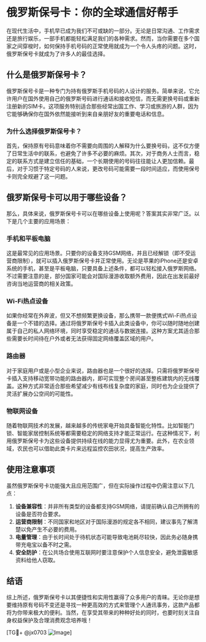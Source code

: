 # 俄罗斯保号卡：你的全球通信好帮手

在现代生活中，手机早已成为我们不可或缺的一部分。无论是日常沟通、工作需求还是旅行娱乐，一部手机都能轻松满足我们的各种需求。然而，当你需要在多个国家之间穿梭时，如何保持手机号码的正常使用就成为一个令人头疼的问题。这时，俄罗斯保号卡就成为了许多人的最佳选择。

## 什么是俄罗斯保号卡？

俄罗斯保号卡是一种专门为持有俄罗斯手机号码的人设计的服务。简单来说，它允许用户在国外使用自己的俄罗斯号码进行通话和接收短信，而无需更换号码或重新注册新的SIM卡。这项服务特别适合那些经常出国工作、学习或旅游的人群，因为它能够确保你在国外依然能接听到来自亲朋好友的重要电话和信息。

### 为什么选择俄罗斯保号卡？

首先，保持原有号码意味着你不需要向周围的人解释为什么要换号码，这不仅方便了日常生活中的联系，也避免了许多不必要的麻烦。其次，对于商务人士而言，稳定的联系方式是建立信任的基础，一个长期使用的号码往往能让人更加信赖。最后，对于习惯于特定号码的人来说，更改号码可能需要一段时间适应，而使用保号卡则完全规避了这一问题。

## 俄罗斯保号卡可以用于哪些设备？

那么，具体来说，俄罗斯保号卡可以在哪些设备上使用呢？答案其实非常广泛。以下是几个主要的应用场景：

### 手机和平板电脑

这是最常见的应用场景。只要你的设备支持GSM网络，并且已经解锁（即不受运营商限制），就可以插入俄罗斯保号卡并正常使用。无论是苹果的iPhone还是安卓系统的手机，甚至是平板电脑，只要具备上述条件，都可以轻松接入俄罗斯网络。不过需要注意的是，部分国家可能会对国际漫游收取额外费用，因此在出发前最好咨询当地运营商的相关政策。

### Wi-Fi热点设备

如果你经常在外奔波，但又不想频繁更换设备，那么携带一款便携式Wi-Fi热点设备是一个不错的选择。通过将俄罗斯保号卡插入此类设备中，你可以随时随地创建属于自己的私人网络环境，同时享受稳定的通话与数据连接。这种方案尤其适合那些需要长时间待在户外或者无法获得固定网络覆盖区域的用户。

### 路由器

对于家庭用户或是小型企业来说，路由器也是一个很好的选择。只需将俄罗斯保号卡插入支持移动宽带功能的路由器内，即可实现整个房间甚至整栋建筑内的无线覆盖。这种方式非常适合那些希望减少有线布线复杂度的家庭，同时也为企业提供了灵活扩展办公空间的可能性。

### 物联网设备

随着物联网技术的发展，越来越多的传统家电开始具备智能化特性。比如智能门锁、智能家居控制系统等都需要稳定的网络支持才能正常运行。在这种情况下，利用俄罗斯保号卡为这些设备提供持续在线的能力显得尤为重要。此外，在农业领域，农民也可以借助此类卡片来远程监控农田状况，提高生产效率。

## 使用注意事项

虽然俄罗斯保号卡功能强大且应用范围广，但在实际操作过程中仍需注意以下几点：

1. **设备兼容性**：并非所有类型的设备都支持GSM网络，请提前确认自己所拥有的设备是否符合要求。
2. **运营商限制**：不同国家和地区对于国际漫游的规定各不相同，建议事先了解清楚以免产生不必要的费用。
3. **电量管理**：由于长时间处于待机状态可能导致电池耗尽较快，因此务必随身携带充电宝以备不时之需。
4. **安全防护**：在公共场合使用互联网时要注意保护个人信息安全，避免泄露敏感资料给他人窃取。

## 结语

综上所述，俄罗斯保号卡以其便捷性和实用性赢得了众多用户的青睐。无论你是想要维持原有号码不变还是寻找一种更高效的方式来管理个人通讯事务，这款产品都将为你带来极大的便利。当然，在享受其带来的种种好处的同时，也要时刻关注自身权益保护及合理消费观念培养哦！

[TG💪+ @jx0703 ![Image](https://github.com/user-attachments/assets/dbca1d08-cadb-493c-b0ec-ad6f7a83f270)]